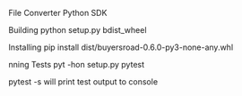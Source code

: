 File Converter Python SDK

Building
python setup.py bdist_wheel

Installing
pip install dist/buyersroad-0.6.0-py3-none-any.whl
 
   
   nning Tests
pyt -hon setup.py pytest

pytest -s will print test output to console
                                